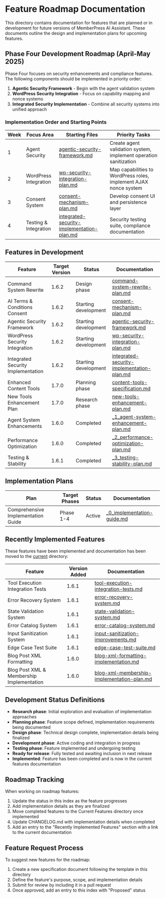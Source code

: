# Feature Roadmap Documentation

This directory contains documentation for features that are planned or in development for future versions of MemberPress AI Assistant. These documents outline the design and implementation plans for upcoming features.

## Phase Four Development Roadmap (April-May 2025)

Phase Four focuses on security enhancements and compliance features. The following components should be implemented in priority order:

1. **Agentic Security Framework** - Begin with the agent validation system
2. **WordPress Security Integration** - Focus on capability mapping and nonce systems  
3. **Integrated Security Implementation** - Combine all security systems into unified approach

### Implementation Order and Starting Points

| Week | Focus Area | Starting Files | Priority Tasks |
|------|------------|----------------|----------------|
| 1 | Agent Security | [agentic-security-framework.md](agentic-security-framework.md) | Create agent validation system, implement operation sanitization |
| 2 | WordPress Integration | [wp-security-integration-plan.md](wp-security-integration-plan.md) | Map capabilities to WordPress roles, implement AJAX nonce system |
| 3 | Consent System | [consent-mechanism-plan.md](consent-mechanism-plan.md) | Develop consent UI and persistence layer |
| 4 | Testing & Integration | [integrated-security-implementation-plan.md](integrated-security-implementation-plan.md) | Security testing suite, compliance documentation |

## Features in Development

| Feature | Target Version | Status | Documentation |
|---------|---------------|--------|--------------|
| Command System Rewrite | 1.6.2 | Design phase | [command-system-rewrite-plan.md](../current/feature-plans/command-system-rewrite-plan.md) |
| AI Terms & Conditions Consent | 1.6.2 | Starting development | [consent-mechanism-plan.md](consent-mechanism-plan.md) |
| Agentic Security Framework | 1.6.2 | Starting development | [agentic-security-framework.md](agentic-security-framework.md) |
| WordPress Security Integration | 1.6.2 | Starting development | [wp-security-integration-plan.md](wp-security-integration-plan.md) |
| Integrated Security Implementation | 1.6.2 | Starting development | [integrated-security-implementation-plan.md](integrated-security-implementation-plan.md) |
| Enhanced Content Tools | 1.7.0 | Planning phase | [content-tools-specification.md](content-tools-specification.md) |
| New Tools Enhancement Plan | 1.7.0 | Research phase | [new-tools-enhancement-plan.md](new-tools-enhancement-plan.md) |
| Agent System Enhancements | 1.6.0 | Completed | [_1_agent-system-enhancement-plan.md](./_1_agent-system-enhancement-plan.md) |
| Performance Optimization | 1.6.0 | Completed | [_2_performance-optimization-plan.md](./_2_performance-optimization-plan.md) |
| Testing & Stability | 1.6.1 | Completed | [_3_testing-stability-plan.md](./_3_testing-stability-plan.md) |

## Implementation Plans

| Plan | Target Phases | Status | Documentation |
|------|--------------|--------|--------------|
| Comprehensive Implementation Guide | Phase 1-4 | Active | [_0_implementation-guide.md](./_0_implementation-guide.md) |

## Recently Implemented Features

These features have been implemented and documentation has been moved to the [current](../current/) directory:

| Feature | Version Added | Documentation |
|---------|--------------|--------------|
| Tool Execution Integration Tests | 1.6.1 | [tool-execution-integration-tests.md](../current/test-system/tool-execution-integration-tests.md) |
| Error Recovery System | 1.6.1 | [error-recovery-system.md](../current/error-system/error-recovery-system.md) |
| State Validation System | 1.6.1 | [state-validation-system.md](../current/error-system/state-validation-system.md) |
| Error Catalog System | 1.6.1 | [error-catalog-system.md](../current/error-system/error-catalog-system.md) |
| Input Sanitization System | 1.6.1 | [input-sanitization-improvements.md](../current/error-system/input-sanitization-improvements.md) |
| Edge Case Test Suite | 1.6.1 | [edge-case-test-suite.md](../current/test-system/edge-case-test-suite.md) |
| Blog Post XML Formatting | 1.6.0 | [blog-xml-formatting-implementation.md](../current/content-system/blog-xml-formatting-implementation.md) |
| Blog Post XML & Membership Implementation | 1.6.0 | [blog-xml-membership-implementation-plan.md](../current/content-system/blog-xml-membership-implementation-plan.md) |

## Development Status Definitions

- **Research phase**: Initial exploration and evaluation of implementation approaches
- **Planning phase**: Feature scope defined, implementation requirements being documented
- **Design phase**: Technical design complete, implementation details being finalized
- **Development phase**: Active coding and integration in progress
- **Testing phase**: Feature implemented and undergoing testing
- **Ready for release**: Fully tested and awaiting inclusion in next release
- **Implemented**: Feature has been completed and is now in the current features documentation

## Roadmap Tracking

When working on roadmap features:

1. Update the status in this index as the feature progresses
2. Add implementation details as they are finalized
3. Move completed features to the Current Features directory once implemented
4. Update CHANGELOG.md with implementation details when completed
5. Add an entry to the "Recently Implemented Features" section with a link to the current documentation

## Feature Request Process

To suggest new features for the roadmap:

1. Create a new specification document following the template in this directory
2. Define the feature's purpose, scope, and implementation details
3. Submit for review by including it in a pull request
4. Once approved, add an entry to this index with "Proposed" status